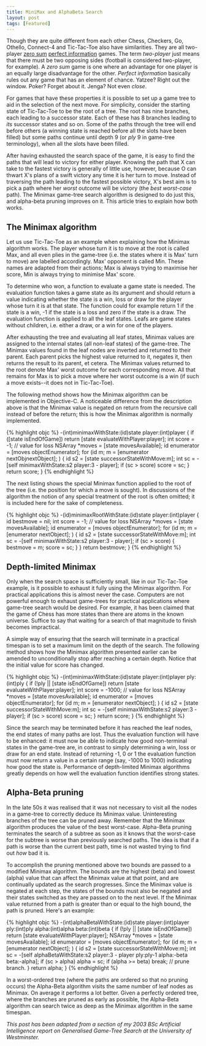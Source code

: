 ```yaml
---
title: MiniMax and AlphaBeta Search
layout: post
tags: [Featured]
---
```


[zero sum]: http://en.wikipedia.org/wiki/Zero-sum
[perfect information]: http://en.wikipedia.org/wiki/Perfect_information

Though they are quite different from each other Chess, Checkers, Go, Othello, Connect-4
and Tic-Tac-Toe also have similarities. They are all two-player [zero sum][]
[perfect information][] games. The
term *two-player* just means that there must be two opposing sides (football is
considered two-player, for example). A *zero sum* game is one where an advantage
for one player is an equally large disadvantage for the other. *Perfect
information* basically rules out any game that has an element of chance. Yatzee? Right
out the window. Poker? Forget about it. Jenga? Not even *close*.

For games that have these properties it is possible to set up a game tree to aid in the
selection of the next move. For simplicity, consider the starting state of Tic-Tac-Toe to
be the root of a tree. The root has nine branches, each leading to a successor state. Each
of these has 8 branches leading to *its* successor states and so on. Some of the
paths through the tree will end before others (a winning state is reached before all the
slots have been filled) but some paths continue until depth 9 (or *ply* 9 in
game-tree terminology), when all the slots have been filled.

After having exhausted the search space of the game, it is easy to find the paths that
will lead to victory for either player. Knowing the path that X can take to the fastest
victory is generally of little use, however, because O can thwart X's plans of a swift
victory any time it is her turn to move. Instead of traversing the path leading to the
fastest possible victory, X's best aim is to pick a path where her *worst* outcome
will be victory (the *best worst-case* path). The Minimax game-tree search
algorithm is designed to do just this, and alpha-beta pruning improves on it. This article
tries to explain how both works.

## The Minimax algorithm

Let us use Tic-Tac-Toe as an example when explaining how the Minimax algorithm works. The
player whose turn it is to move at the root is called Max, and all even plies in the
game-tree (i.e. the states where it is Max' turn to move) are labelled accordingly. Max'
opponent is called Min. These names are adapted from their actions; Max is always trying
to maximise her score, Min is always trying to minimise Max' score.

To determine who won, a function to evaluate a game state is needed. The evaluation
function takes a game state as its argument and should return a value indicating whether
the state is a win, loss or draw for the player whose turn it is at that state. The
function could for example return 1 if the state is a win, -1 if the state is a loss and
zero if the state is a draw. The evaluation function is applied to all the leaf states.
Leafs are game states without children, i.e. either a draw, or a win for one of the
players.

After exhausting the tree and evaluating all leaf states, Minimax values are assigned to
the internal states (all non-leaf states) of the game-tree. The Minimax values found in
the leaf nodes are inverted and returned to their parent. Each parent picks the highest
value returned to it, negates it, then returns the result to its parent, et cetera. The
Minimax values returned to the root denote Max' worst outcome for each corresponding move.
All that remains for Max is to pick a move where her worst outcome is a win (if such a
move exists--it does not in Tic-Tac-Toe).

The following method shows how the Minimax algorithm can be implemented in Objective-C. A
noticeable difference from the description above is that the Minimax value is negated on
return from the recursive call instead of before the return; this is how the Minimax
algorithm is normally implemented.

{% highlight objc %}
    -(int)minimaxWithState:(id)state player:(int)player
    {
        if ([state isEndOfGame])
            return [state evaluateWithPlayer:player];
        int score = -1; // value for loss
        NSArray *moves = [state movesAvailable];
        id enumerator = [moves objectEnumerator];
        for (id m; m = [enumerator nextObjnextObject]; ) {
            id s2 = [state successorStateWithMove:m];
            int sc = -[self minimaxWithState:s2 player:3 - player];
            if (sc > score)
                score = sc;
        }
        return score;
    }
{% endhighlight %}

The next listing shows the special Minimax function applied to the root of the tree (i.e.
the position for which a move is sought). In discussions of the algorithm the notion of
any special treatment of the root is often omitted; it is included here for the sake of
completeness.

{% highlight objc %}
    -(id)minimaxRootWithState:(id)state player:(int)player
    {
        id bestmove = nil;
        int score = -1; // value for loss
        NSArray *moves = [state movesAvailable];
        id enumerator = [moves objectEnumerator];
        for (id m; m = [enumerator nextObject]; ) {
            id s2 = [state successorStateWithMove:m];
            int sc = -[self minimaxWithState:s2 player:3 - player];
            if (sc > score) {
                bestmove = m;
                score = sc;
            }
        }
        return bestmove;
    }
{% endhighlight %}

## Depth-limited Minimax

Only when the search space is sufficiently small, like in our Tic-Tac-Toe example, is it
possible to exhaust it fully using the Minimax algorithm. For practical applications this
is almost never the case. Computers are not powerful enough to exhaust game-trees for
practical applications where game-tree search would be desired. For example, it has been
claimed that the game of Chess has more states than there are atoms in the known universe.
Suffice to say that waiting for a search of that magnitude to finish becomes impractical.

A simple way of ensuring that the search will terminate in a practical timespan is to set
a maximum limit on the depth of the search. The following method shows how the Minimax
algorithm presented earlier can be amended to unconditionally stop after reaching a
certain depth. Notice that the initial value for score has changed.

{% highlight objc %}
    -(int)minimaxWithState:(id)state player:(int)player ply:(int)ply
    {
        if (!ply || [state isEndOfGame])
            return [state evaluateWithPlayer:player];
        int score = -1000; // value for loss
        NSArray *moves = [state movesAvailable];
        id enumerator = [moves objectEnumerator];
        for (id m; m = [enumerator nextObject]; ) {
            id s2 = [state successorStateWithMove:m];
            int sc = -[self minimaxWithState:s2 player:3 - player];
            if (sc > score)
                score = sc;
        }
        return score;
    }
{% endhighlight %}

Since the search may be terminated before it has reached the leaf nodes, the end states of
many paths are lost. Thus the evaluation function will have to be enhanced: it must now be
able to indicate how good non-terminal states in the game-tree are, in contrast to simply
determining a win, loss or draw for an end state. Instead of returning -1, 0 or 1 the
evaluation function must now return a value in a certain range (say, -1000 to 1000)
indicating how good the state is. Performance of depth-limited Minimax algorithms greatly
depends on how well the evaluation function identifies strong states.

## Alpha-Beta pruning

In the late 50s it was realised that it was not necessary to visit all the nodes in a
game-tree to correctly deduce its Minimax value. Uninteresting branches of the tree can be
pruned away. Remember that the Minimax algorithm produces the value of the best
worst-case. Alpha-Beta pruning terminates the search of a subtree as soon as it knows that
the worst-case for the subtree is worse than previously searched paths. The idea is that
if a path is worse than the current best path, time is not wasted trying to find out
*how* bad it is.

To accomplish the pruning mentioned above two bounds are passed to a modified Minimax
algorithm. The bounds are the highest (beta) and lowest (alpha) value that can affect the
Minimax value at that point, and are continually updated as the search progresses. Since
the Minimax value is negated at each step, the states of the bounds must also be negated
and their states switched as they are passed on to the next level. If the Minimax value
returned from a path is greater than or equal to the high bound, the path is pruned.
Here's an example:

{% highlight objc %}
    -(int)alphaBetaWithState:(id)state
                      player:(int)player
                         ply:(int)ply
                       alpha:(int)alpha
                        beta:(int)beta
    {
        if (!ply || [state isEndOfGame])
            return [state evaluateWithPlayer:player];
        NSArray *moves = [state movesAvailable];
        id enumerator = [moves objectEnumerator];
        for (id m; m = [enumerator nextObject]; ) {
            id s2 = [state successorStateWithMove:m];
            int sc = -[self alphaBetaWithState:s2
                                        player:3 - player
                                           ply:ply-1
                                         alpha:-beta
                                          beta:-alpha];
            if (sc > alpha)
                alpha = sc;
            if (alpha >= beta)
                break;  // prune branch.
        }
        return alpha;
    }
{% endhighlight %}


In a worst-ordered tree (where the paths are ordered so that no pruning occurs) the
Alpha-Beta algorithm visits the same number of leaf nodes as Minimax. On average it
performs a lot better. Given a perfectly ordered tree, where the branches are pruned as
early as possible, the Alpha-Beta algorithm can search twice as deep as the Minimax
algorithm in the same timespan.

*This post has been adapted from a section of my 2003 BSc Artificial Intelligence report
on Generalised Game-Tree Search at the University of Westminster.*
